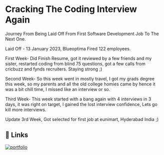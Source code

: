 # Cracking The Coding Interview Again
Journey From Being Laid Off From First Software Development Job To The Next One.

Laid Off - 13 January 2023, Blueoptima Fired 122 employees.

First Week- Did Finish Resume, got it reviewed by a few friends and my sister, restarted coding from blind 75 questions, got a few calls from cricbuzz and fynds recruiters. Staying strong ;)

Second Week- So this week went in mostly travel, I got my grads degree this week, so my parents and all the old college homies came by hence it was a bit chill time, I missed like an interview or so.

Third Week- This week started with a bang again with 4 interviews in 3 days, it was right on target, I gained the lost interview confidence, Lets go kill more interviews.

Update 3rd Week, Got selected for first job at eunimart, Hyderabad India ;)

## 🔗 Links
[![portfolio](https://user-images.githubusercontent.com/12949683/67964228-e01fe480-fc3a-11e9-86cf-8c291bda13a3.png)](https://cerulean-jar-92b.notion.site/Job-Applications-c6cc88b1a07e43b59db1a043220cdaf0)
